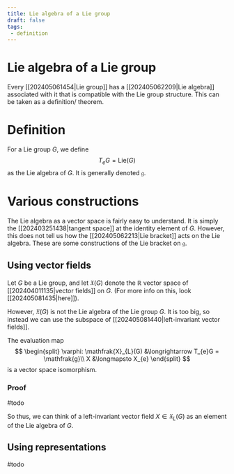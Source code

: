 ```yaml
---
title: Lie algebra of a Lie group
draft: false
tags:
 - definition
---
```

# Lie algebra of a Lie group
Every [[202405061454|Lie group]] has a [[202405062209|Lie algebra]] associated with it that is compatible with the Lie group structure.
This can be taken as a definition/ theorem. 

# Definition
For a Lie group $G$, we define
$$T_{e}G  = \text{Lie}(G)$$
 as the Lie algebra of $G$.
 It is generally denoted $\mathfrak{g}$.   

# Various constructions 
The Lie algebra as a vector space is fairly easy to understand. 
It is simply the [[202403251438|tangent space]] at the identity element of $G$. 
However, this does not tell us how the [[202405062213|Lie bracket]] acts on the Lie algebra. 
These are some constructions of the Lie bracket on $\mathfrak{g}$. 

## Using vector fields
Let $G$ be a Lie group, and let $\mathfrak{X}(G)$ denote the $\mathbb{R}$ vector space of [[202404011135|vector fields]] on $G$.
(For more info on this, look [[202405081435|here]]). 

However, $\mathfrak{X}(G)$ is not the Lie algebra of the Lie group $G$.
It is too big, so instead we can use the subspace of [[202405081440|left-invariant vector fields]]. 

The evaluation map
$$
\begin{split} \varphi: \mathfrak{X}_{L}(G) &\longrightarrow T_{e}G = \mathfrak{g}\\
X &\longmapsto X_{e}
\end{split}
$$
is a vector space isomorphism.
### Proof
#todo 

So thus, we can think of a left-invariant vector field $X \in \mathfrak{X}_{L}(G)$ as an element of the Lie algebra of $G$.
## Using representations
#todo 